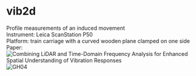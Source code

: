 # vib2d
Profile measurements of an induced movement <br />
Instrument: Leica ScanStation P50 <br />
Platform: train carriage with a curved wooden plane clamped on one side<br />
Paper: ![Combining LiDAR and Time-Domain Frequency Analysis for Enhanced Spatial Understanding of Vibration Responses](https://ieeexplore.ieee.org/abstract/document/10648750)
![GH04](https://github.com/user-attachments/assets/afba0595-fae2-43d4-9f83-b3764284a505)
